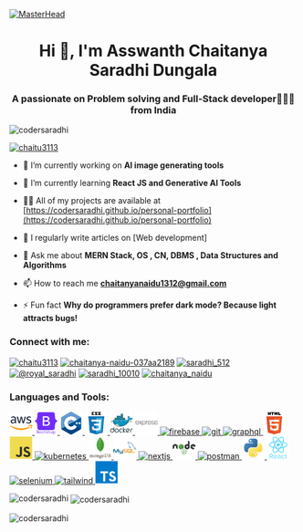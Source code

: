 [![MasterHead](https://user-images.githubusercontent.com/10498744/210012254-234538ff-d198-48aa-8964-37e6fd45d227.gif)](https://codersaradhi.io)
<imge align="right" alt="Coding" width="300" src="user.jpeg">
<h1 align="center">Hi 👋, I'm Asswanth Chaitanya Saradhi Dungala</h1>
<h3 align="center">A passionate on Problem solving and Full-Stack developer👨🏽‍💻 from India</h3>

<p align="left"> <img src="https://komarev.com/ghpvc/?username=codersaradhi&label=Profile%20views&color=0e75b6&style=flat" alt="codersaradhi" /> </p>

<p align="left"> <a href="https://twitter.com/chaitu3113" target="blank"><img src="https://img.shields.io/twitter/follow/chaitu3113?logo=twitter&style=for-the-badge" alt="chaitu3113" /></a> </p>

- 🔭 I’m currently working on **AI image generating tools**

- 🌱 I’m currently learning **React JS and Generative AI Tools**

- 👨‍💻 All of my projects are available at [https://codersaradhi.github.io/personal-portfolio](https://codersaradhi.github.io/personal-portfolio)

- 📝 I regularly write articles on [Web development]

- 💬 Ask me about **MERN Stack, OS , CN, DBMS , Data Structures and Algorithms**

- 📫 How to reach me **chaitanyanaidu1312@gmail.com**

- ⚡ Fun fact **Why do programmers prefer dark mode? Because light attracts bugs!**

<h3 align="left">Connect with me:</h3>
<p align="left">
<a href="https://twitter.com/chaitu3113" target="blank"><img align="center" src="https://raw.githubusercontent.com/rahuldkjain/github-profile-readme-generator/master/src/images/icons/Social/twitter.svg" alt="chaitu3113" height="30" width="40" /></a>
<a href="https://linkedin.com/in/chaitanya-naidu-037aa2189" target="blank"><img align="center" src="https://raw.githubusercontent.com/rahuldkjain/github-profile-readme-generator/master/src/images/icons/Social/linked-in-alt.svg" alt="chaitanya-naidu-037aa2189" height="30" width="40" /></a>
<a href="https://instagram.com/saradhi_512" target="blank"><img align="center" src="https://raw.githubusercontent.com/rahuldkjain/github-profile-readme-generator/master/src/images/icons/Social/instagram.svg" alt="saradhi_512" height="30" width="40" /></a>
<a href="https://www.youtube.com/c/@royal_saradhi" target="blank"><img align="center" src="https://raw.githubusercontent.com/rahuldkjain/github-profile-readme-generator/master/src/images/icons/Social/youtube.svg" alt="@royal_saradhi" height="30" width="40" /></a>
<a href="https://www.leetcode.com/saradhi_10010" target="blank"><img align="center" src="https://raw.githubusercontent.com/rahuldkjain/github-profile-readme-generator/master/src/images/icons/Social/leet-code.svg" alt="saradhi_10010" height="30" width="40" /></a>
<a href="https://discord.gg/chaitanya_naidu" target="blank"><img align="center" src="https://raw.githubusercontent.com/rahuldkjain/github-profile-readme-generator/master/src/images/icons/Social/discord.svg" alt="chaitanya_naidu" height="30" width="40" /></a>
</p>

<h3 align="left">Languages and Tools:</h3>
<p align="left"> <a href="https://aws.amazon.com" target="_blank" rel="noreferrer"> <img src="https://raw.githubusercontent.com/devicons/devicon/master/icons/amazonwebservices/amazonwebservices-original-wordmark.svg" alt="aws" width="40" height="40"/> </a> <a href="https://getbootstrap.com" target="_blank" rel="noreferrer"> <img src="https://raw.githubusercontent.com/devicons/devicon/master/icons/bootstrap/bootstrap-plain-wordmark.svg" alt="bootstrap" width="40" height="40"/> </a> <a href="https://www.w3schools.com/cpp/" target="_blank" rel="noreferrer"> <img src="https://raw.githubusercontent.com/devicons/devicon/master/icons/cplusplus/cplusplus-original.svg" alt="cplusplus" width="40" height="40"/> </a> <a href="https://www.w3schools.com/css/" target="_blank" rel="noreferrer"> <img src="https://raw.githubusercontent.com/devicons/devicon/master/icons/css3/css3-original-wordmark.svg" alt="css3" width="40" height="40"/> </a> <a href="https://www.docker.com/" target="_blank" rel="noreferrer"> <img src="https://raw.githubusercontent.com/devicons/devicon/master/icons/docker/docker-original-wordmark.svg" alt="docker" width="40" height="40"/> </a> <a href="https://expressjs.com" target="_blank" rel="noreferrer"> <img src="https://raw.githubusercontent.com/devicons/devicon/master/icons/express/express-original-wordmark.svg" alt="express" width="40" height="40"/> </a> <a href="https://firebase.google.com/" target="_blank" rel="noreferrer"> <img src="https://www.vectorlogo.zone/logos/firebase/firebase-icon.svg" alt="firebase" width="40" height="40"/> </a> <a href="https://git-scm.com/" target="_blank" rel="noreferrer"> <img src="https://www.vectorlogo.zone/logos/git-scm/git-scm-icon.svg" alt="git" width="40" height="40"/> </a> <a href="https://graphql.org" target="_blank" rel="noreferrer"> <img src="https://www.vectorlogo.zone/logos/graphql/graphql-icon.svg" alt="graphql" width="40" height="40"/> </a> <a href="https://www.w3.org/html/" target="_blank" rel="noreferrer"> <img src="https://raw.githubusercontent.com/devicons/devicon/master/icons/html5/html5-original-wordmark.svg" alt="html5" width="40" height="40"/> </a> <a href="https://developer.mozilla.org/en-US/docs/Web/JavaScript" target="_blank" rel="noreferrer"> <img src="https://raw.githubusercontent.com/devicons/devicon/master/icons/javascript/javascript-original.svg" alt="javascript" width="40" height="40"/> </a> <a href="https://kubernetes.io" target="_blank" rel="noreferrer"> <img src="https://www.vectorlogo.zone/logos/kubernetes/kubernetes-icon.svg" alt="kubernetes" width="40" height="40"/> </a> <a href="https://www.mongodb.com/" target="_blank" rel="noreferrer"> <img src="https://raw.githubusercontent.com/devicons/devicon/master/icons/mongodb/mongodb-original-wordmark.svg" alt="mongodb" width="40" height="40"/> </a> <a href="https://www.mysql.com/" target="_blank" rel="noreferrer"> <img src="https://raw.githubusercontent.com/devicons/devicon/master/icons/mysql/mysql-original-wordmark.svg" alt="mysql" width="40" height="40"/> </a> <a href="https://nextjs.org/" target="_blank" rel="noreferrer"> <img src="https://cdn.worldvectorlogo.com/logos/nextjs-2.svg" alt="nextjs" width="40" height="40"/> </a> <a href="https://nodejs.org" target="_blank" rel="noreferrer"> <img src="https://raw.githubusercontent.com/devicons/devicon/master/icons/nodejs/nodejs-original-wordmark.svg" alt="nodejs" width="40" height="40"/> </a> <a href="https://postman.com" target="_blank" rel="noreferrer"> <img src="https://www.vectorlogo.zone/logos/getpostman/getpostman-icon.svg" alt="postman" width="40" height="40"/> </a> <a href="https://www.python.org" target="_blank" rel="noreferrer"> <img src="https://raw.githubusercontent.com/devicons/devicon/master/icons/python/python-original.svg" alt="python" width="40" height="40"/> </a> <a href="https://reactjs.org/" target="_blank" rel="noreferrer"> <img src="https://raw.githubusercontent.com/devicons/devicon/master/icons/react/react-original-wordmark.svg" alt="react" width="40" height="40"/> </a> <a href="https://www.selenium.dev" target="_blank" rel="noreferrer"> <img src="https://raw.githubusercontent.com/detain/svg-logos/780f25886640cef088af994181646db2f6b1a3f8/svg/selenium-logo.svg" alt="selenium" width="40" height="40"/> </a> <a href="https://tailwindcss.com/" target="_blank" rel="noreferrer"> <img src="https://www.vectorlogo.zone/logos/tailwindcss/tailwindcss-icon.svg" alt="tailwind" width="40" height="40"/> </a> <a href="https://www.typescriptlang.org/" target="_blank" rel="noreferrer"> <img src="https://raw.githubusercontent.com/devicons/devicon/master/icons/typescript/typescript-original.svg" alt="typescript" width="40" height="40"/> </a> </p>

<p><img align="left" src="https://github-readme-stats.vercel.app/api/top-langs?username=codersaradhi&show_icons=true&locale=en&layout=compact" alt="codersaradhi" /></p>

<p>&nbsp;<img align="center" src="https://github-readme-stats.vercel.app/api?username=codersaradhi&show_icons=true&locale=en" alt="codersaradhi" /></p>

<p><img align="center" src="https://github-readme-streak-stats.herokuapp.com/?user=codersaradhi&" alt="codersaradhi" /></p>
